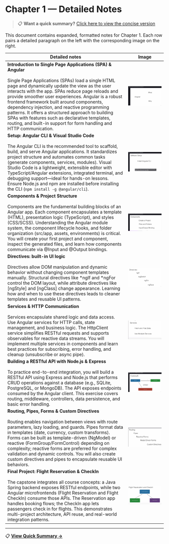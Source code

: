 # Chapter 1 — Detailed Notes

> 📋 **Want a quick summary?** [Click here to view the concise version](readme.md)

This document contains expanded, formatted notes for Chapter 1. Each row pairs a detailed paragraph on the left with the corresponding image on the right.

| Detailed notes | Image |
|---|---|
| **Introduction to Single Page Applications (SPA) & Angular**<br><br>Single Page Applications (SPAs) load a single HTML page and dynamically update the view as the user interacts with the app. SPAs reduce page reloads and provide smoother user experiences. Angular is a robust frontend framework built around components, dependency injection, and reactive programming patterns. It offers a structured approach to building SPAs with features such as declarative templates, routing, and built-in support for form handling and HTTP communication. | ![Intro image](image.png) |
| **Setup: Angular CLI & Visual Studio Code**<br><br>The Angular CLI is the recommended tool to scaffold, build, and serve Angular applications. It standardizes project structure and automates common tasks (generate components, services, modules). Visual Studio Code is a lightweight, extensible editor with TypeScript/Angular extensions, integrated terminal, and debugging support—ideal for hands-on lessons. Ensure Node.js and npm are installed before installing the CLI (`npm install -g @angular/cli`). | ![Setup image](image-1.png) |
| **Components & Project Structure**<br><br>Components are the fundamental building blocks of an Angular app. Each component encapsulates a template (HTML), presentation logic (TypeScript), and styles (CSS/SCSS). Understanding the Angular module system, the component lifecycle hooks, and folder organization (src/app, assets, environments) is critical. You will create your first project and component, inspect the generated files, and learn how components communicate via @Input and @Output bindings. | ![Components image](image-2.png) |
| **Directives: built-in UI logic**<br><br>Directives allow DOM manipulation and dynamic behavior without changing component templates manually. Structural directives like *ngIf and *ngFor control the DOM layout, while attribute directives like [ngStyle] and [ngClass] change appearance. Learning how and when to use these directives leads to cleaner templates and reusable UI patterns. | ![Directives image](image-3.png) |
| **Services & HTTP Communication**<br><br>Services encapsulate shared logic and data access. Use Angular services for HTTP calls, state management, and business logic. The HttpClient service simplifies RESTful requests and supports observables for reactive data streams. You will implement multiple services in components and learn best practices for subscribing, error handling, and cleanup (unsubscribe or async pipe). | ![Services image](image-4.png) |
| **Building a RESTful API with Node.js & Express**<br><br>To practice end-to-end integration, you will build a RESTful API using Express and Node.js that performs CRUD operations against a database (e.g., SQLite, PostgreSQL, or MongoDB). The API exposes endpoints consumed by the Angular client. This exercise covers routing, middleware, controllers, data persistence, and basic error handling. | ![API image](image-5.png) |
| **Routing, Pipes, Forms & Custom Directives**<br><br>Routing enables navigation between views with route parameters, lazy loading, and guards. Pipes format data in templates (date, currency, custom transforms). Forms can be built as template-driven (NgModel) or reactive (FormGroup/FormControl) depending on complexity; reactive forms are preferred for complex validation and dynamic controls. You will also create custom directives and pipes to encapsulate reusable UI behaviors. | ![Forms image](image-6.png) |
| **Final Project: Flight Reservation & CheckIn**<br><br>The capstone integrates all course concepts: a Java Spring backend exposes RESTful endpoints, while two Angular microfrontends (Flight Reservation and Flight CheckIn) consume those APIs. The Reservation app handles booking flows; the CheckIn app lets passengers check in for flights. This demonstrates multi-project architecture, API reuse, and real-world integration patterns. | ![Final project image](image-7.png) |

---

📋 **[View Quick Summary →](readme.md)**
